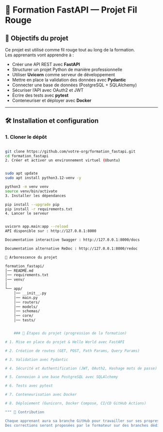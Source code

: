 # 🚀 Formation FastAPI — Projet Fil Rouge

## 🎯 Objectifs du projet
Ce projet est utilisé comme fil rouge tout au long de la formation.  
Les apprenants vont apprendre à :
- Créer une API REST avec **FastAPI**  
- Structurer un projet Python de manière professionnelle  
- Utiliser **Uvicorn** comme serveur de développement  
- Mettre en place la validation des données avec **Pydantic**  
- Connecter une base de données (PostgreSQL + SQLAlchemy)  
- Sécuriser l’API avec OAuth2 et JWT  
- Écrire des tests avec **pytest**  
- Conteneuriser et déployer avec **Docker**  

---

## 🛠️ Installation et configuration

### 1. Cloner le dépôt
```bash

git clone https://github.com/votre-org/formation_fastapi.git
cd formation_fastapi
2. Créer et activer un environnement virtuel (Ubuntu)


sudo apt update
sudo apt install python3.12-venv -y

python3 -m venv venv
source venv/bin/activate
3. Installer les dépendances

pip install --upgrade pip
pip install -r requirements.txt
4. Lancer le serveur


uvicorn app.main:app --reload
API disponible sur : http://127.0.0.1:8000

Documentation interactive Swagger : http://127.0.0.1:8000/docs

Documentation alternative ReDoc : http://127.0.0.1:8000/redoc

📂 Arborescence du projet

formation_fastapi/
│── README.md                
│── requirements.txt         
│── venv/                    
│
└── app/                     
    │── __init__.py
    │── main.py              
    │── routers/             
    │── models/              
    │── schemas/             
    │── core/                
    │── tests/               


    ### 🚧 Étapes du projet (progression de la formation)

# 1. Mise en place du projet & Hello World avec FastAPI

# 2. Création de routes (GET, POST, Path Params, Query Params)

# 3. Validation avec Pydantic

# 4. Sécurité et Authentification (JWT, OAuth2, Hashage mots de passe)

# 5. Connexion à une base PostgreSQL avec SQLAlchemy

# 6. Tests avec pytest

# 7. Conteneurisation avec Docker

# 8. Déploiement (Gunicorn, Docker Compose, CI/CD GitHub Actions)

""" 🤝 Contribution

Chaque apprenant aura sa branche GitHub pour travailler sur ses propres exercices.
Des corrections seront proposées par le formateur sur des branches dédiées"""
